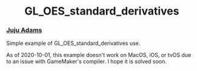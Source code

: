 <h1 align="center">GL_OES_standard_derivatives</h1>

### [Juju Adams](https://www.jujuadams.com/)

Simple example of GL_OES_standard_derivatives use.

As of 2020-10-01, this example doesn't work on MacOS, iOS, or tvOS due to an issue with GameMaker's compiler. I hope it is solved soon.
